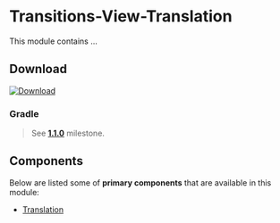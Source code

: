 Transitions-View-Translation
===============

This module contains ...

## Download ##
[![Download](https://api.bintray.com/packages/universum-studios/android/universum.studios.android%3Atransitions/images/download.svg)](https://bintray.com/universum-studios/android/universum.studios.android%3Atransitions/_latestVersion)

### Gradle ###
> See **[1.1.0](https://github.com/universum-studios/android_transitions/milestone/1)** milestone.

## Components ##

Below are listed some of **primary components** that are available in this module:

- [Translation](https://github.com/universum-studios/android_transitions/blob/master/library-view-translation/src/main/java/universum/studios/android/transition/Translation.java)
